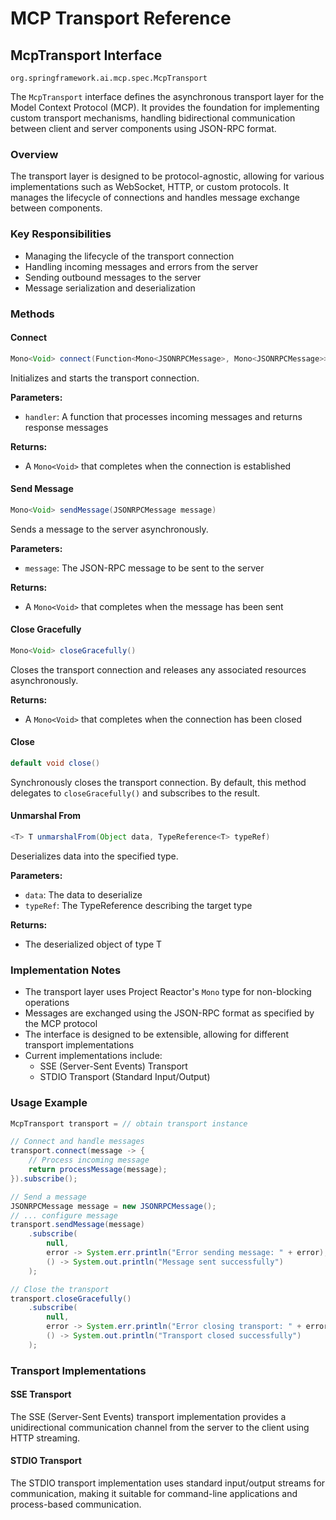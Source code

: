 # MCP Transport Reference

## McpTransport Interface

`org.springframework.ai.mcp.spec.McpTransport`

The `McpTransport` interface defines the asynchronous transport layer for the Model Context Protocol (MCP). It provides the foundation for implementing custom transport mechanisms, handling bidirectional communication between client and server components using JSON-RPC format.

### Overview

The transport layer is designed to be protocol-agnostic, allowing for various implementations such as WebSocket, HTTP, or custom protocols. It manages the lifecycle of connections and handles message exchange between components.

### Key Responsibilities

- Managing the lifecycle of the transport connection
- Handling incoming messages and errors from the server
- Sending outbound messages to the server
- Message serialization and deserialization

### Methods

#### Connect
```java
Mono<Void> connect(Function<Mono<JSONRPCMessage>, Mono<JSONRPCMessage>> handler)
```

Initializes and starts the transport connection.

**Parameters:**
- `handler`: A function that processes incoming messages and returns response messages

**Returns:**
- A `Mono<Void>` that completes when the connection is established

#### Send Message
```java
Mono<Void> sendMessage(JSONRPCMessage message)
```

Sends a message to the server asynchronously.

**Parameters:**
- `message`: The JSON-RPC message to be sent to the server

**Returns:**
- A `Mono<Void>` that completes when the message has been sent

#### Close Gracefully
```java
Mono<Void> closeGracefully()
```

Closes the transport connection and releases any associated resources asynchronously.

**Returns:**
- A `Mono<Void>` that completes when the connection has been closed

#### Close
```java
default void close()
```

Synchronously closes the transport connection. By default, this method delegates to `closeGracefully()` and subscribes to the result.

#### Unmarshal From
```java
<T> T unmarshalFrom(Object data, TypeReference<T> typeRef)
```

Deserializes data into the specified type.

**Parameters:**
- `data`: The data to deserialize
- `typeRef`: The TypeReference describing the target type

**Returns:**
- The deserialized object of type T

### Implementation Notes

- The transport layer uses Project Reactor's `Mono` type for non-blocking operations
- Messages are exchanged using the JSON-RPC format as specified by the MCP protocol
- The interface is designed to be extensible, allowing for different transport implementations
- Current implementations include:
  - SSE (Server-Sent Events) Transport
  - STDIO Transport (Standard Input/Output)

### Usage Example

```java
McpTransport transport = // obtain transport instance

// Connect and handle messages
transport.connect(message -> {
    // Process incoming message
    return processMessage(message);
}).subscribe();

// Send a message
JSONRPCMessage message = new JSONRPCMessage();
// ... configure message
transport.sendMessage(message)
    .subscribe(
        null,
        error -> System.err.println("Error sending message: " + error),
        () -> System.out.println("Message sent successfully")
    );

// Close the transport
transport.closeGracefully()
    .subscribe(
        null,
        error -> System.err.println("Error closing transport: " + error),
        () -> System.out.println("Transport closed successfully")
    );
```

### Transport Implementations

#### SSE Transport
The SSE (Server-Sent Events) transport implementation provides a unidirectional communication channel from the server to the client using HTTP streaming.

#### STDIO Transport
The STDIO transport implementation uses standard input/output streams for communication, making it suitable for command-line applications and process-based communication.
